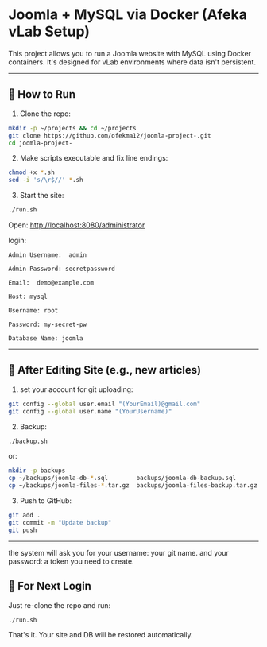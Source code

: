# Joomla + MySQL via Docker (Afeka vLab Setup)

This project allows you to run a Joomla website with MySQL using Docker containers. It's designed for vLab environments where data isn't persistent.

---

## 🚀 How to Run

1. Clone the repo:
```bash
mkdir -p ~/projects && cd ~/projects
git clone https://github.com/ofekma12/joomla-project-.git
cd joomla-project-
```

2. Make scripts executable and fix line endings:
```bash
chmod +x *.sh
sed -i 's/\r$//' *.sh
```

3. Start the site:
```bash
./run.sh
```

Open: [http://localhost:8080/administrator](http://localhost:8080)

login:  

```
Admin Username:  admin

Admin Password: secretpassword

Email:  demo@example.com

Host: mysql

Username: root

Password: my-secret-pw

Database Name: joomla
```
---

## 💾 After Editing Site (e.g., new articles)

1. set your account for git uploading:
```bash
git config --global user.email "(YourEmail)@gmail.com"
git config --global user.name "(YourUsername)"
```
2. Backup:
```bash
./backup.sh
```
or: 
```bash
mkdir -p backups
cp ~/backups/joomla-db-*.sql        backups/joomla-db-backup.sql
cp ~/backups/joomla-files-*.tar.gz  backups/joomla-files-backup.tar.gz
```
3. Push to GitHub:
```bash
git add .
git commit -m "Update backup"
git push
```
---
the system will ask you for your 
username: your git name.
and your password: a token you need to create.

## 🔁 For Next Login

Just re-clone the repo and run:
```bash
./run.sh
```

That's it. Your site and DB will be restored automatically.
